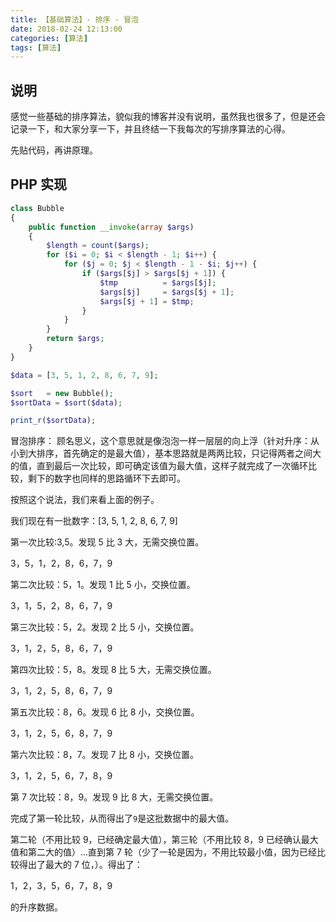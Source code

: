 ```yaml
---
title: 【基础算法】- 排序 - 冒泡
date: 2018-02-24 12:13:00
categories: [算法]
tags: [算法]
---
```


## 说明

感觉一些基础的排序算法，貌似我的博客并没有说明，虽然我也很多了，但是还会记录一下，和大家分享一下，并且终结一下我每次的写排序算法的心得。

先贴代码，再讲原理。

## PHP 实现

```php
class Bubble
{
    public function __invoke(array $args)
    {
        $length = count($args);
        for ($i = 0; $i < $length - 1; $i++) {
            for ($j = 0; $j < $length - 1 - $i; $j++) {
                if ($args[$j] > $args[$j + 1]) {
                    $tmp          = $args[$j];
                    $args[$j]     = $args[$j + 1];
                    $args[$j + 1] = $tmp;
                }
            }
        }
        return $args;
    }
}

$data = [3, 5, 1, 2, 8, 6, 7, 9];

$sort   = new Bubble();
$sortData = $sort($data);

print_r($sortData);
```

<!-- more -->

冒泡排序：
顾名思义，这个意思就是像泡泡一样一层层的向上浮（针对升序：从小到大排序，首先确定的是最大值），基本思路就是两两比较，只记得两者之间大的值，直到最后一次比较，即可确定该值为最大值，这样子就完成了一次循环比较，剩下的数字也同样的思路循环下去即可。

按照这个说法，我们来看上面的例子。

我们现在有一批数字：[3, 5, 1, 2, 8, 6, 7, 9]

第一次比较:3,5。发现 5 比 3 大，无需交换位置。

3，5，1，2，8，6，7，9

第二次比较：5，1。发现 1 比 5 小，交换位置。

3，1，5，2，8，6，7，9

第三次比较：5，2。发现 2 比 5 小，交换位置。

3，1，2，5，8，6，7，9

第四次比较：5，8。发现 8 比 5 大，无需交换位置。

3，1，2，5，8，6，7，9

第五次比较：8，6。发现 6 比 8 小，交换位置。

3，1，2，5，6，8，7，9

第六次比较：8，7。发现 7 比 8 小，交换位置。

3，1，2，5，6，7，8，9

第 7 次比较：8，9。发现 9 比 8 大，无需交换位置。

完成了第一轮比较，从而得出了`9`是这批数据中的最大值。

第二轮（不用比较 9，已经确定最大值），第三轮（不用比较 8，9 已经确认最大值和第二大的值）...直到第 7 轮（少了一轮是因为，不用比较最小值，因为已经比较得出了最大的 7 位，）。得出了：

1，2，3，5，6，7，8，9

的升序数据。
